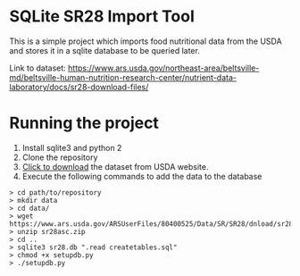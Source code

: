 # SQLite SR28 Import Tool

This is a simple project which imports food nutritional data from the USDA and stores it in a sqlite database
to be queried later. 

Link to dataset:
https://www.ars.usda.gov/northeast-area/beltsville-md/beltsville-human-nutrition-research-center/nutrient-data-laboratory/docs/sr28-download-files/ 

# Running the project
1. Install sqlite3 and python 2
2. Clone the repository
3. [Click to download](https://www.ars.usda.gov/ARSUserFiles/80400525/Data/SR/SR28/dnload/sr28asc.zip) the dataset from USDA website.
4. Execute the following commands to add the data to the database
  ```
  > cd path/to/repository
  > mkdir data
  > cd data/
  > wget https://www.ars.usda.gov/ARSUserFiles/80400525/Data/SR/SR28/dnload/sr28asc.zip 
  > unzip sr28asc.zip
  > cd .. 
  > sqlite3 sr28.db ".read createtables.sql"
  > chmod +x setupdb.py
  > ./setupdb.py
  ```
